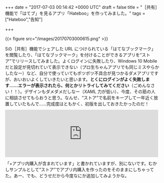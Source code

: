
+++
date = "2017-07-03 00:14:42 +0000 UTC"
draft = false
title = "［共有］機能で「はてブ」を見るアプリ「Hateboo」を作ってみました。"
tags = ["Hateboo","告知"]

+++


{{< figure src="/images/20170703000615.png"  >}}

Sの［共有］機能でシェアした URL につけられている「はてなブックマーク」を閲覧したり、「はてなブックマーク」を付けることができるアプリを“ストア”でリリースしてみました。よくログインに失敗したり、Windows 10 Mobile だと設定が見切れていて表示できない（プロ生ちゃんアプリでも同じミスやらかしたなー）など、自分で使っていてもポツポツ不具合が見つかるダメアプリですが、おいおいよくしていきたいと思います。**とくにログインがよく失敗します……エラーが表示されたら、何とかリトライしてみてください**（ごめんなさい！！）。デザインもダメダメだしなー（XAML 力が低い）、今度、その筋の人に相談させてもらおうと思う。なんせ、“ストア”で名前をキープして一年近く放置していたもんで……完成度はともかく、初版を出しておきたかったのだ！<iframe src="https://hatenablog-parts.com/embed?url=https%3A%2F%2Fwww.microsoft.com%2Fstore%2Fapps%2F9nblggh4n948" title="Hateboo を購入 - Microsoft ストア 日本" class="embed-card embed-webcard" scrolling="no" frameborder="0" style="display: block; width: 100%; height: 155px; max-width: 500px; margin: 10px 0px;"></iframe>「+アプリ内購入が含まれています」と書かれていますが、別にないです。むかしサンプルとして“ストア”でアプリ内購入を作ったのをそのままにしちゃってた。あー、でも、どうせだから今度なにか追加してみようかな。


